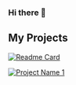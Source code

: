 ### Hi there 👋

## My Projects

[![Readme Card](https://github-readme-stats.vercel.app/api/pin/?username=thalisrocha&repo=Kaggle-cmri-classification)](https://github.com/thalisrocha/Kaggle-cmri-classification)

[![Project Name 1](https://media.giphy.com/media/S9E88u47Lxc3uqhsse/giphy.gif)](https://github.com/thalisrocha/Kaggle-cmri-classification)


<!--
**thalisrocha/thalisrocha** is a ✨ _special_ ✨ repository because its `README.md` (this file) appears on your GitHub profile.

Here are some ideas to get you started:

- 🔭 I’m currently working on ...
- 🌱 I’m currently learning ...
- 👯 I’m looking to collaborate on ...
- 🤔 I’m looking for help with ...
- 💬 Ask me about ...
- 📫 How to reach me: ...
- 😄 Pronouns: ...
- ⚡ Fun fact: ...
-->
